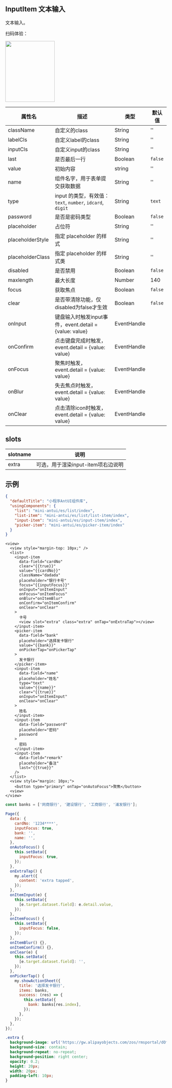 ## InputItem 文本输入

文本输入。

扫码体验：

<img src="https://gw.alipayobjects.com/zos/rmsportal/HoUOLnPEOaymuHlbeyqR.jpeg" width="154" height="190" />

| 属性名 | 描述 | 类型 | 默认值 |
|----|----|----|----|
|className| 自定义的class | String| '' |
|labelCls| 自定义label的class | String | '' |
|inputCls| 自定义input的class | String | '' |
|last| 是否最后一行 | Boolean | `false` |
|value| 初始内容 | string | '' |
|name| 组件名字，用于表单提交获取数据	 | String | '' |
|type | input 的类型，有效值：`text`, `number`, `idcard`, `digit`	| String |`text` |
|password| 是否是密码类型	 | Boolean | `false` |
|placeholder | 占位符	 | String | '' |
|placeholderStyle | 指定 placeholder 的样式 | String | '' |
|placeholderClass | 指定 placeholder 的样式类 | String | '' |
|disabled | 是否禁用	 | Boolean | `false` |
|maxlength | 最大长度	 | Number | 140 |
|focus | 获取焦点	 | Boolean | `false` |
|clear | 是否带清除功能，仅disabled为false才生效 | Boolean | `false` |
|onInput | 键盘输入时触发input事件，event.detail = {value: value}	 | EventHandle |  |
|onConfirm | 点击键盘完成时触发，event.detail = {value: value} | EventHandle |  |
|onFocus | 聚焦时触发，event.detail = {value: value} | EventHandle |  |
|onBlur | 失去焦点时触发，event.detail = {value: value} | EventHandle |  |
|onClear | 点击清除icon时触发，event.detail = {value: value} | EventHandle |  |

## slots

| slotname | 说明 |
|----|----|
|extra | 可选，用于渲染input-item项右边说明|

## 示例

```json
{
  "defaultTitle": "小程序AntUI组件库",
  "usingComponents": {
    "list": "mini-antui/es/list/index",
    "list-item": "mini-antui/es/list/list-item/index",
    "input-item": "mini-antui/es/input-item/index",
    "picker-item": "mini-antui/es/picker-item/index"
  }
}
```

```axml
<view>
  <view style="margin-top: 10px;" />
  <list>
    <input-item
      data-field="cardNo"
      clear="{{true}}"
      value="{{cardNo}}"
      className="dadada"
      placeholder="银行卡号"
      focus="{{inputFocus}}"
      onInput="onItemInput"
      onFocus="onItemFocus"
      onBlur="onItemBlur"
      onConfirm="onItemConfirm"
      onClear="onClear"
    >
      卡号
      <view slot="extra" class="extra" onTap="onExtraTap"></view>
    </input-item>
    <picker-item
      data-field="bank"
      placeholder="选择发卡银行"
      value="{{bank}}"
      onPickerTap="onPickerTap"
    >
      发卡银行
    </picker-item>
    <input-item
      data-field="name"
      placeholder="姓名"
      type="text"
      value="{{name}}"
      clear="{{true}}"
      onInput="onItemInput"
      onClear="onClear"
    >
      姓名
    </input-item>
    <input-item
      data-field="password"
      placeholder="密码"
      password
    >
      密码
    </input-item>
    <input-item
      data-field="remark"
      placeholder="备注"
      last="{{true}}"
    />
  </list>
  <view style="margin: 10px;">
    <button type="primary" onTap="onAutoFocus">聚焦</button>
  <view>
</view>
```

```javascript
const banks = ['网商银行', '建设银行', '工商银行', '浦发银行'];

Page({
  data: {
    cardNo: '1234****',
    inputFocus: true,
    bank: '',
    name: '',
  },
  onAutoFocus() {
    this.setData({
      inputFocus: true,
    });
  },
  onExtraTap() {
    my.alert({
      content: 'extra tapped',
    });
  },
  onItemInput(e) {
    this.setData({
      [e.target.dataset.field]: e.detail.value,
    });
  },
  onItemFocus() {
    this.setData({
      inputFocus: false,
    });
  },
  onItemBlur() {},
  onItemConfirm() {},
  onClear(e) {
    this.setData({
      [e.target.dataset.field]: '',
    });
  },
  onPickerTap() {
    my.showActionSheet({
      title: '选择发卡银行',
      items: banks,
      success: (res) => {
        this.setData({
          bank: banks[res.index],
        });
      },
    });
  },
});
```

```css
.extra {
  background-image: url('https://gw.alipayobjects.com/zos/rmsportal/dOfSJfWQvYdvsZiJStvg.svg');
  background-size: contain;
  background-repeat: no-repeat;
  background-position: right center;
  opacity: 0.2;
  height: 20px;
  width: 20px;
  padding-left: 10px;
}
```
